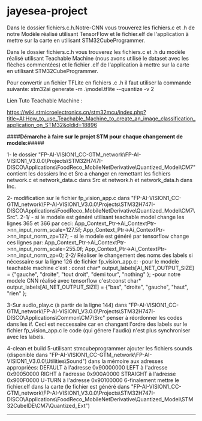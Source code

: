 # jayesea-project

Dans le dossier fichiers.c.h.Notre-CNN vous trouverez les fichiers.c et .h de notre Modèle réalisé utilisant TensorFlow et le fichier.elf de l'application à mettre sur la carte en utilisant STM32CubeProgrammer.

Dans le dossier fichiers.c.h vous trouverez les fichiers.c et .h du modèle réalisé utilisant Teachable Machine (nous avons utilisé le dataset avec les flèches commentées)  et le fichier .elf de l'application à mettre sur la carte en utilisant STM32CubeProgrammer.


Pour convertir un fichier TFLite en fichiers .c .h il faut utiliser la commande suivante:
stm32ai generate -m .\model.tflite --quantize -v 2


Lien Tuto Teachable Machine :

https://wiki.stmicroelectronics.cn/stm32mcu/index.php?title=AI:How_to_use_Teachable_Machine_to_create_an_image_classification_application_on_STM32&oldid=18896

####**Démarche à faire sur le projet STM pour chaque changement de modéle:**#####

1- le dossier "FP-AI-VISION1_CC-GTM_network\FP-AI-VISION1_V3.0.0\Projects\STM32H747I-DISCO\Applications\FoodReco_MobileNetDerivative\Quantized_Model\CM7" contient les dossiers Inc et Src a changer en remettant les fichiers network.c et network_data.c dans Src et network.h et network_data.h dans Inc.

2- modification sur le fichier fp_vision_app.c dans "FP-AI-VISION1_CC-GTM_network\FP-AI-VISION1_V3.0.0\Projects\STM32H747I-DISCO\Applications\FoodReco_MobileNetDerivative\Quantized_Model\CM7\Src".
2-1/
    - si le modele est généré utilisant teachable model change les lignes 365 et 366 par ceci:
          App_Context_Ptr->Ai_ContextPtr->nn_input_norm_scale=127.5f;
          App_Context_Ptr->Ai_ContextPtr->nn_input_norm_zp=127;
    - si le modele est généré par tensorflow change ces lignes par:
          App_Context_Ptr->Ai_ContextPtr->nn_input_norm_scale=255.0f;
          App_Context_Ptr->Ai_ContextPtr->nn_input_norm_zp=0;
2-2/
  Réaliser le changement des noms des labels si nécessaire sur la ligne 126 de fichier fp_vision_app.c:
    -pour le modele teachable machine c'est : const char* output_labels[AI_NET_OUTPUT_SIZE] = {"gauche", "droite", "tout droit", "demi tour", "nothing" };
    -pour notre modele CNN réalisé avec tensorflow c'est:const char* output_labels[AI_NET_OUTPUT_SIZE] = {"bas", "droite", "gauche", "haut", "rien" };
    
3-Sur audio_play.c (à partir de la ligne 144) dans "FP-AI-VISION1_CC-GTM_network\FP-AI-VISION1_V3.0.0\Projects\STM32H747I-DISCO\Applications\Common\CM7\Src" penser à réordonner les codes dans les if. Ceci est neccessaire car en changant l'ordre des labels sur le fichier fp_vision_app.c le code (qui génere l'audio) n'est plus synchroniser avec les labels.

4-clean et build
5-utilisant stmcubeprogrammer ajouter les fichiers sounds (disponible dans "FP-AI-VISION1_CC-GTM_network\FP-AI-VISION1_V3.0.0\Utilities\Sound") dans la mémoire aux adresses appropriées:
  DEFAULT à l'adresse 0x90000000
  LEFT à l'adresse 0x90050000
  RIGHT à l'adresse 0x900A0000
  STRAIGHT à l'adresse 0x900F0000
  U-TURN à l'adresse 0x90100000 
6-finalement mettre le fichier.elf dans la carte  (le fichier est généré dans "FP-AI-VISION1_CC-GTM_network\FP-AI-VISION1_V3.0.0\Projects\STM32H747I-DISCO\Applications\FoodReco_MobileNetDerivative\Quantized_Model\STM32CubeIDE\CM7\Quantized_Ext")
*************************************************************************************************************************************************************
  

